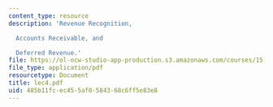 ```yaml
---
content_type: resource
description: 'Revenue Recognition,

  Accounts Receivable, and

  Deferred Revenue.'
file: https://ol-ocw-studio-app-production.s3.amazonaws.com/courses/15-515-financial-accounting-fall-2003/485b11fcec455af0584368c6ff5e83e8_lec4.pdf
file_type: application/pdf
resourcetype: Document
title: lec4.pdf
uid: 485b11fc-ec45-5af0-5843-68c6ff5e83e8
---
```

